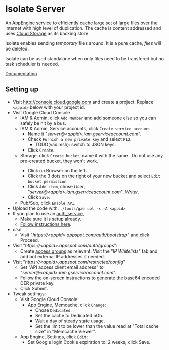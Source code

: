 # Isolate Server

An AppEngine service to efficiently cache large set of large files over the
internet with high level of duplication. The cache is content addressed and uses
[Cloud Storage](https://cloud.google.com/storage/) as its backing store.

Isolate enables sending _temporary_ files around. It is a pure cache, _files_
will be deleted.

Isolate can be used standalone when only files need to be transfered but no task
scheduler is needed.

[Documentation](doc)


## Setting up

*   Visit http://console.cloud.google.com and create a project. Replace
    `<appid>` below with your project id.
*   Visit Google Cloud Console
    *   IAM & Admin, click `Add Member` and add someone else so you can safely
        be hit by a bus.
    *   IAM & Admin, Service accounts, click `Create service account`:
        *   Name it "_server@\<appid\>.iam.gserviceaccount.com_".
        *   Check `Furnish a new private key` and select `P12`.
            *   TODO(vadimsh): switch to JSON keys.
        *   Click `Create`.
    *   Storage, click `Create bucket`, name it with the same <appid>. Do not
        use any pre-created bucket, they won't work.
        *   Click on Browser on the left.
        *   Click the 3 dots on the right of your new bucket and select `Edit
            bucket permission`.
        *   Click `Add item`, chose _User_,
            "_server@\<appid\>.iam.gserviceaccount.com_", _Writer_.
        *   Click `Save`.
    *   Pub/Sub, click `Enable API`.
*   Upload the code with: `./tools/gae upl -x -A <appid>`
*   If you plan to use an [auth_service](../auth_service),
    *   Make sure it is setup already.
    *   [Follow instructions
        here](../auth_service#linking-other-services-to-auth_service).
*   _else_
    *   Visit "_https://\<appid\>.appspot.com/auth/bootstrap_" and click
        Proceed.
*   Visit "_https://\<appid\>.appspot.com/auth/groups_":
    *   Create [access groups](doc/Access-Groups.md) as relevant. Visit the "_IP
        Whitelists_" tab and add bot external IP addresses if needed.
*   Visit "_https://\<appid\>.appspot.com/restricted/config_"
    *   Set "API access client email address" to
        "_server@\<appid\>.iam.gserviceaccount.com_".
    *   Follow the on-screen instructions to generate the base64 encoded DER
        private key.
    *   Click Submit.
*   Tweak settings:
    *   Visit Google Cloud Console
        *   App Engine, Memcache, click `Change`:
            *   Chose `Dedicated`.
            *   Set the cache to Dedicated 5Gb.
            *   Wait a day of steady state usage.
            *   Set the limit to be lower than the value read at "Total cache
                size" in "Memcache Viewer".
    *   App Engine, Settings, click `Edit`:
        *   Set Google login Cookie expiration to: 2 weeks, click Save.
